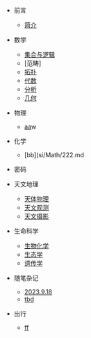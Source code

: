 - 前言
    - [简介](si/README.md)
    
- 数学
    - [集合与逻辑](si/Math/base.md)
    - [范畴]
    - [拓扑](si/Math/func.md)
    - [代数](si/Math/object.md)
    - [分析](si/Math/111.md)
    - [几何](si/Math/222.md)
- 物理
    - [aa](si/Math/111.md)w
- 化学
    - [bb](si/Math/222.md
- 密码
- 天文地理
    - [天体物理](si/Math/111.md)
    - [天文观测](si/Math/222.md)
    - [天文摄影](si/Math/111.md)
- 生命科学
    - [生物化学](si/Python/base.md)
    - [生态学](si/Python/func.md)
    - [遗传学](si/Python/object.md)

- 随笔杂记
    - [2023.9.18](si/recap/230918.md)
    - [tbd](si/Math/111.md)
- 出行
    - [ff](si/Math/111.md)